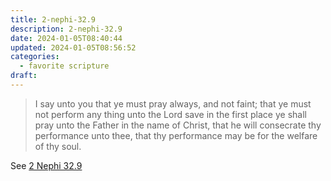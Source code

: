 ```yaml
---
title: 2-nephi-32.9
description: 2-nephi-32.9
date: 2024-01-05T08:40:44
updated: 2024-01-05T08:56:52
categories:
  - favorite scripture
draft:
---
```


> I say unto you that ye must pray always, and not faint; that ye must not perform any thing unto the Lord save in the first place ye shall pray unto the Father in the name of Christ, that he will consecrate thy performance unto thee, that thy performance may be for the welfare of thy soul.

See [2 Nephi 32.9](https://www.churchofjesuschrist.org/study/scriptures/bofm/2-ne/32?id=p9&lang=eng#p9)
